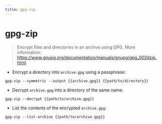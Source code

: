 ```yaml
---
title: gpg-zip
---
```

# gpg-zip

> Encrypt files and directories in an archive using GPG.
> More information: <https://www.gnupg.org/documentation/manuals/gnupg/gpg_002dzip.html>.

- Encrypt a directory into `archive.gpg` using a passphrase:

`gpg-zip --symmetric --output {{archive.gpg}} {{path/to/directory}}`

- Decrypt `archive.gpg` into a directory of the same name:

`gpg-zip --decrypt {{path/to/archive.gpg}}`

- List the contents of the encrypted `archive.gpg`:

`gpg-zip --list-archive {{path/to/archive.gpg}}`
